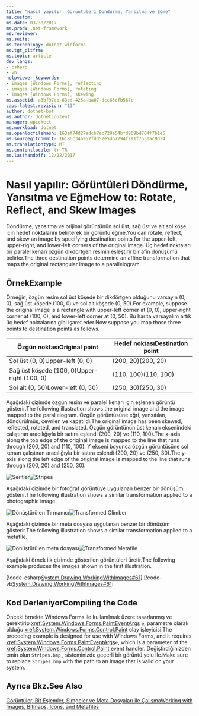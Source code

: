 ```yaml
---
title: "Nasıl yapılır: Görüntüleri Döndürme, Yansıtma ve Eğme"
ms.custom: 
ms.date: 03/30/2017
ms.prod: .net-framework
ms.reviewer: 
ms.suite: 
ms.technology: dotnet-winforms
ms.tgt_pltfrm: 
ms.topic: article
dev_langs:
- csharp
- vb
helpviewer_keywords:
- images [Windows Forms], reflecting
- images [Windows Forms], rotating
- images [Windows Forms], skewing
ms.assetid: a3bf97eb-63ed-425a-ba07-dcc65efb567c
caps.latest.revision: "13"
author: dotnet-bot
ms.author: dotnetcontent
manager: wpickett
ms.workload: dotnet
ms.openlocfilehash: 163af74d27adcb7ec720a54bfd969bd704f7b1e5
ms.sourcegitcommit: 16186c34a957fdd52e5db7294f291f7530ac9d24
ms.translationtype: MT
ms.contentlocale: tr-TR
ms.lasthandoff: 12/22/2017
---
```

# <a name="how-to-rotate-reflect-and-skew-images"></a><span data-ttu-id="04873-102">Nasıl yapılır: Görüntüleri Döndürme, Yansıtma ve Eğme</span><span class="sxs-lookup"><span data-stu-id="04873-102">How to: Rotate, Reflect, and Skew Images</span></span>
<span data-ttu-id="04873-103">Döndürme, yansıtma ve orijinal görüntünün sol üst, sağ üst ve alt sol köşe için hedef noktalarını belirterek bir görüntü eğme.</span><span class="sxs-lookup"><span data-stu-id="04873-103">You can rotate, reflect, and skew an image by specifying destination points for the upper-left, upper-right, and lower-left corners of the original image.</span></span> <span data-ttu-id="04873-104">Üç hedef noktaları bir paralel kenarı özgün dikdörtgen resmin eşleştirir bir afin dönüşümü belirler.</span><span class="sxs-lookup"><span data-stu-id="04873-104">The three destination points determine an affine transformation that maps the original rectangular image to a parallelogram.</span></span>  
  
## <a name="example"></a><span data-ttu-id="04873-105">Örnek</span><span class="sxs-lookup"><span data-stu-id="04873-105">Example</span></span>  
 <span data-ttu-id="04873-106">Örneğin, özgün resim sol üst köşede bir dikdörtgen olduğunu varsayın (0, 0), sağ üst köşede (100, 0) ve sol alt köşede (0, 50).</span><span class="sxs-lookup"><span data-stu-id="04873-106">For example, suppose the original image is a rectangle with upper-left corner at (0, 0), upper-right corner at (100, 0), and lower-left corner at (0, 50).</span></span> <span data-ttu-id="04873-107">Bu harita varsayalım artık üç hedef noktalarına gibi işaret eder.</span><span class="sxs-lookup"><span data-stu-id="04873-107">Now suppose you map those three points to destination points as follows.</span></span>  
  
|<span data-ttu-id="04873-108">Özgün noktası</span><span class="sxs-lookup"><span data-stu-id="04873-108">Original point</span></span>|<span data-ttu-id="04873-109">Hedef noktası</span><span class="sxs-lookup"><span data-stu-id="04873-109">Destination point</span></span>|  
|--------------------|-----------------------|  
|<span data-ttu-id="04873-110">Sol üst (0, 0)</span><span class="sxs-lookup"><span data-stu-id="04873-110">Upper-left (0, 0)</span></span>|<span data-ttu-id="04873-111">(200, 20)</span><span class="sxs-lookup"><span data-stu-id="04873-111">(200, 20)</span></span>|  
|<span data-ttu-id="04873-112">Sağ üst köşede (100, 0)</span><span class="sxs-lookup"><span data-stu-id="04873-112">Upper-right (100, 0)</span></span>|<span data-ttu-id="04873-113">(110, 100)</span><span class="sxs-lookup"><span data-stu-id="04873-113">(110, 100)</span></span>|  
|<span data-ttu-id="04873-114">Sol alt (0, 50)</span><span class="sxs-lookup"><span data-stu-id="04873-114">Lower-left (0, 50)</span></span>|<span data-ttu-id="04873-115">(250, 30)</span><span class="sxs-lookup"><span data-stu-id="04873-115">(250, 30)</span></span>|  
  
 <span data-ttu-id="04873-116">Aşağıdaki çizimde özgün resim ve paralel kenarı için eşlenen görüntü gösterir.</span><span class="sxs-lookup"><span data-stu-id="04873-116">The following illustration shows the original image and the image mapped to the parallelogram.</span></span> <span data-ttu-id="04873-117">Özgün görüntüsüne eğri, yansıtılan, döndürülmüş, çevrilen ve kapatıldı.</span><span class="sxs-lookup"><span data-stu-id="04873-117">The original image has been skewed, reflected, rotated, and translated.</span></span> <span data-ttu-id="04873-118">Özgün görüntünün üst kenarı eksenindeki çalıştıran aracılığıyla bir satıra eşlendi (200, 20) ve (110, 100).</span><span class="sxs-lookup"><span data-stu-id="04873-118">The x-axis along the top edge of the original image is mapped to the line that runs through (200, 20) and (110, 100).</span></span> <span data-ttu-id="04873-119">Y ekseni boyunca özgün görüntüsüne sol kenarı çalıştıran aracılığıyla bir satıra eşlendi (200, 20) ve (250, 30).</span><span class="sxs-lookup"><span data-stu-id="04873-119">The y-axis along the left edge of the original image is mapped to the line that runs through (200, 20) and (250, 30).</span></span>  
  
 <span data-ttu-id="04873-120">![Şeritler](../../../../docs/framework/winforms/advanced/media/stripes1.gif "Stripes1")</span><span class="sxs-lookup"><span data-stu-id="04873-120">![Stripes](../../../../docs/framework/winforms/advanced/media/stripes1.gif "Stripes1")</span></span>  
  
 <span data-ttu-id="04873-121">Aşağıdaki çizimde bir fotoğraf görüntüye uygulanan benzer bir dönüşüm gösterir.</span><span class="sxs-lookup"><span data-stu-id="04873-121">The following illustration shows a similar transformation applied to a photographic image.</span></span>  
  
 <span data-ttu-id="04873-122">![Dönüştürülen Tırmanıcı](../../../../docs/framework/winforms/advanced/media/transformedclimber.png "TransformedClimber")</span><span class="sxs-lookup"><span data-stu-id="04873-122">![Transformed Climber](../../../../docs/framework/winforms/advanced/media/transformedclimber.png "TransformedClimber")</span></span>  
  
 <span data-ttu-id="04873-123">Aşağıdaki çizimde bir meta dosyası uygulanan benzer bir dönüşüm gösterir.</span><span class="sxs-lookup"><span data-stu-id="04873-123">The following illustration shows a similar transformation applied to a metafile.</span></span>  
  
 <span data-ttu-id="04873-124">![Dönüştürülen meta dosyası](../../../../docs/framework/winforms/advanced/media/transformedmetafile.png "TransformedMetafile")</span><span class="sxs-lookup"><span data-stu-id="04873-124">![Transformed Metafile](../../../../docs/framework/winforms/advanced/media/transformedmetafile.png "TransformedMetafile")</span></span>  
  
 <span data-ttu-id="04873-125">Aşağıdaki örnek ilk çizimde gösterilen görüntüleri üretir.</span><span class="sxs-lookup"><span data-stu-id="04873-125">The following example produces the images shown in the first illustration.</span></span>  
  
 [!code-csharp[System.Drawing.WorkingWithImages#61](../../../../samples/snippets/csharp/VS_Snippets_Winforms/System.Drawing.WorkingWithImages/CS/Class1.cs#61)]
 [!code-vb[System.Drawing.WorkingWithImages#61](../../../../samples/snippets/visualbasic/VS_Snippets_Winforms/System.Drawing.WorkingWithImages/VB/Class1.vb#61)]  
  
## <a name="compiling-the-code"></a><span data-ttu-id="04873-126">Kod Derleniyor</span><span class="sxs-lookup"><span data-stu-id="04873-126">Compiling the Code</span></span>  
 <span data-ttu-id="04873-127">Önceki örnekte Windows Forms ile kullanılmak üzere tasarlanmış ve gerektirip <xref:System.Windows.Forms.PaintEventArgs> `e`, parametre olarak olduğu <xref:System.Windows.Forms.Control.Paint> olay işleyicisi.</span><span class="sxs-lookup"><span data-stu-id="04873-127">The preceding example is designed for use with Windows Forms, and it requires <xref:System.Windows.Forms.PaintEventArgs>`e`, which is a parameter of the <xref:System.Windows.Forms.Control.Paint> event handler.</span></span> <span data-ttu-id="04873-128">Değiştirdiğinizden emin olun `Stripes.bmp` , sisteminizde geçerli bir görüntü yolu ile.</span><span class="sxs-lookup"><span data-stu-id="04873-128">Make sure to replace `Stripes.bmp` with the path to an image that is valid on your system.</span></span>  
  
## <a name="see-also"></a><span data-ttu-id="04873-129">Ayrıca Bkz.</span><span class="sxs-lookup"><span data-stu-id="04873-129">See Also</span></span>  
 [<span data-ttu-id="04873-130">Görüntüler, Bit Eşlemler, Simgeler ve Meta Dosyaları ile Çalışma</span><span class="sxs-lookup"><span data-stu-id="04873-130">Working with Images, Bitmaps, Icons, and Metafiles</span></span>](../../../../docs/framework/winforms/advanced/working-with-images-bitmaps-icons-and-metafiles.md)
